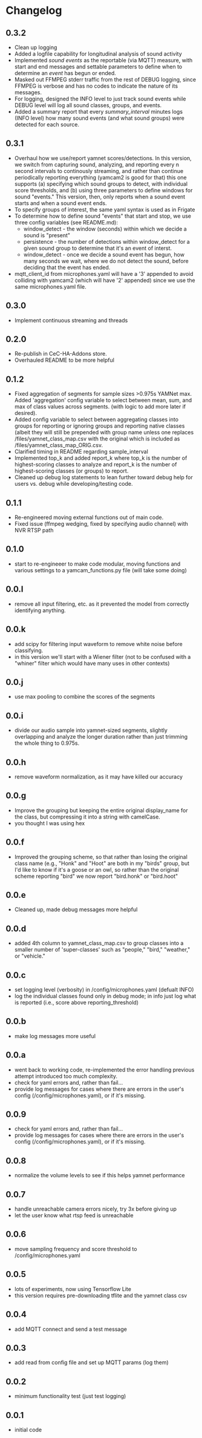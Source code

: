 
# Changelog

## 0.3.2
- Clean up logging
- Added a logfile capability for longitudinal analysis of sound activity
- Implemented *sound events* as the reportable (via MQTT) measure, with 
  start and end messages and settable parameters to define when to determine
  an *event* has begun or ended.
- Masked out FFMPEG stderr traffic from the rest of DEBUG logging, since FFMPEG
  is verbose and has no codes to indicate the nature of its messages.
- For logging, designed the INFO level to just track sound events while DEBUG
  level will log all sound classes, groups, and events.
- Added a summary report that every *summary_interval* minutes logs (INFO level)
  how many sound events (and what sound groups) were detected for each source.
## 0.3.1
- Overhaul how we use/report yamnet scores/detections.  In this version,
  we switch from capturing sound, analyzing, and reporting every n second intervals
  to continously streaming, and rather than continue periodically reporting everything
  (yamcam2 is good for that) this one supports (a) specifying which sound groups to
  detect, with individual score thresholds, and (b) using three parameters to define
  windows for sound "events."  This version, then, only reports when a sound event
  starts and when a sound event ends.
- To specify groups of interest, the same yaml syntax is used as in Frigate
- To determine how to define sound "events" that start and stop, we use three
  config variables (see README.md):
  - window_detect - the window (seconds) within which we decide a sound is "present"
  - persistence - the number of detections within window_detect for a given 
    sound group to determine that it's an event of interst.
  - window_detect - once we decide a sound event has begun, how many seconds 
    we wait, where we do not detect the sound, before deciding that the event has
    ended.
- mqtt_client_id from microphones.yaml will have a '3' appended to avoid colliding
  with yamcam2 (which will have '2' appended) since we use the same microphones.yaml
  file.

## 0.3.0
- Implement continuous streaming and threads

## 0.2.0
- Re-publish in CeC-HA-Addons store.
- Overhauled README to be more helpful

## 0.1.2
- Fixed aggregation of segments for sample sizes >0.975s YAMNet max.  Added
  'aggregation' config variable to select between mean, sum, and max of class values across
  segments. (with logic to add more later if desired).
- Added config variable to select between aggregating classes into groups for reporting
  or ignoring groups and reporting native classes (albeit they will still be prepended
  with group name unless one replaces /files/yamnet_class_map.csv with the original
  which is included as /files/yamnet_class_map_ORIG.csv.
- Clarified timing in README regarding sample_interval
- Implemented top_k and added report_k where top_k is the number of highest-scoring classes
  to analyze and report_k is the number of highest-scoring classes (or groups) to report.
- Cleaned up debug log statements to lean further toward debug help for users vs. debug while
  developing/testing code.

## 0.1.1
- Re-engineered moving external functions out of main code.
- Fixed issue (ffmpeg wedging, fixed by specifying audio channel) with NVR RTSP path

## 0.1.0
- start to re-engineeer to make code modular, moving functions
  and various settings to a yamcam_functions.py file (will take some doing)

## 0.0.l
- remove all input filtering, etc. as it prevented the model from correctly 
  identifying anything.  

## 0.0.k
- add scipy for filtering input waveform to remove white noise before classifying.
- in this version we'll start with a Wiener filter
  (not to be confused with a "whiner" filter which would have many uses in other contexts)

## 0.0.j
- use max pooling to combine the scores of the segments

## 0.0.i
- divide our audio sample into yamnet-sized segments, slightly overlapping
  and analyze the longer duration rather than just trimming the whole thing 
  to 0.975s.

## 0.0.h
- remove waveform normalization, as it may have killed our accuracy

## 0.0.g
- Improve the grouping but keeping the entire original display_name for the
  class, but compressing it into a string with camelCase.
- you thought I was using hex

## 0.0.f
- Improved the grouping scheme, so that rather than losing the original class
  name (e.g., "Honk" and "Hoot" are both in my "birds" group, but I'd like
  to know if it's a goose or an owl, so rather than the original scheme
  reporting "bird" we now report "bird.honk" or "bird.hoot"

## 0.0.e
- Cleaned up, made debug messages more helpful

## 0.0.d
- added 4th column to yamnet_class_map.csv to group classes into a smaller
  number of 'super-classes' such as "people," "bird," "weather," or "vehicle."

## 0.0.c
- set logging level (verbosity) in /config/microphones.yaml (defualt INFO)
- log the individual classes found only in debug mode; in info just 
  log what is reported (i.e., score above reporting_threshold)

## 0.0.b
- make log messages more useful

## 0.0.a
- went back to working code, re-implemented the error handling
  previous attempt introduced too much complexity.
- check for yaml errors and, rather than fail...
- provide log messages for cases where there are errors in the user's
  config (/config/microphones.yaml), or if it's missing.

## 0.0.9
- check for yaml errors and, rather than fail...
- provide log messages for cases where there are errors in the user's
  config (/config/microphones.yaml), or if it's missing.

## 0.0.8
- normalize the volume levels to see if this helps yamnet performance

## 0.0.7
- handle unreachable camera errors nicely, try 3x before giving up
- let the user know what rtsp feed is unreachable

## 0.0.6
- move sampling frequency and score threshold to /config/microphones.yaml

## 0.0.5
- lots of experiments, now using Tensorflow Lite
- this version requires pre-downloading tflite and the yamnet class csv

## 0.0.4
- add MQTT connect and send a test message

## 0.0.3
- add read from config file and set up MQTT params (log them)

## 0.0.2
- minimum functionality test (just test logging)

## 0.0.1
- initial code

